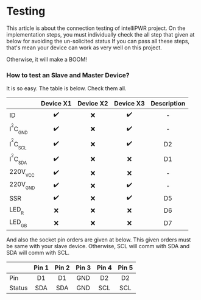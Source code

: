 # Testing

This article is about the connection testing of intelliPWR project. On the implementation steps, you must individually check the all step that given at below for avoiding the un-solicited status If you can pass all these steps, that's mean your device can work as very well on this project.

Otherwise, it will make a BOOM!

### How to test an Slave and Master Device?

It is so easy. The table is below. Check them all.

|                                                    | Device X1          | Device X2 | Device X3          | Description |
| -------------------------------------------------- | :----------------: | :-------: | :----------------: | :---------: |
| ID                                                 | :heavy_check_mark: | :x:       | :heavy_check_mark: | - |
| I<sup><sup>2</sup></sup>C<sub><sub>GND</sub></sub> | :heavy_check_mark: | :x:       | :heavy_check_mark: | - |
| I<sup><sup>2</sup></sup>C<sub><sub>SCL</sub></sub> | :heavy_check_mark: | :x:       | :heavy_check_mark: | D2 |
| I<sup><sup>2</sup></sup>C<sub><sub>SDA</sub></sub> | :heavy_check_mark: | :x:       | :x:                | D1 |
| 220V<sub><sub>VCC</sub></sub>                      | :heavy_check_mark: | :x:       | :x:                | - |
| 220V<sub><sub>GND</sub></sub>                      | :heavy_check_mark: | :x:       | :heavy_check_mark: | - |
| SSR                                                | :heavy_check_mark: | :x:       | :heavy_check_mark: | D5 |
| LED<sub><sub>R</sub></sub>                         | :x:                | :x:       | :x:                | D6 |
| LED<sub><sub>GB</sub></sub>                        | :x:                | :x:       | :x:                | D7 |

And also the socket pin orders are given at below. This given orders must be same with your slave device. Otherwise, SCL will comm with SDA and SDA will comm with SCL.

|                    | Pin 1              | Pin 2              | Pin 3              | Pin 4              | Pin 5              |
| ------------------ | :----------------: | :----------------: | :----------------: | :----------------: | :----------------: |
| Pin                | D1                 | D1                 | GND                | D2                 | D2                 |
| Status             | SDA                | SDA                | GND                | SCL                | SCL                |
